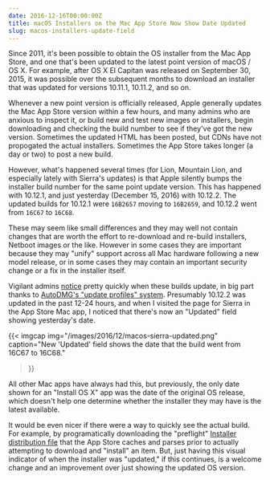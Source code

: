 ```yaml
---
date: 2016-12-16T00:00:00Z
title: macOS Installers on the Mac App Store Now Show Date Updated
slug: macos-installers-update-field
---
```


Since 2011, it's been possible to obtain the OS installer from the Mac App Store, and one that's been updated to the latest point version of macOS / OS X. For example, after OS X El Capitan was released on September 30, 2015, it was possible over the subsequent months to download an installer that was updated for versions 10.11.1, 10.11.2, and so on.

Whenever a new point version is officially released, Apple generally updates the Mac App Store version within a few hours, and many admins who are anxious to inspect it, or build new and test new images or installers, begin downloading and checking the build number to see if they've got the new version. Sometimes the updated HTML has been posted, but CDNs have not propogated the actual installers. Sometimes the App Store takes longer (a day or two) to post a new build.

However, what's happened several times (for Lion, Mountain Lion, and especially lately with Sierra's updates) is that Apple silently bumps the installer build number for the same point update version. This has happened with 10.12.1, and just yesterday (December 15, 2016) with 10.12.2. The updated builds for 10.12.1 were `16B2657` moving to `16B2659`, and 10.12.2 went from `16C67` to `16C68`.

These may seem like small differences and they may well not contain changes that are worth the effort to re-download and re-build installers, Netboot images or the like. However in some cases they are important because they may "unify" support across all Mac hardware following a new model release, or in some cases they may contain an important security change or a fix in the installer itself.

Vigilant admins [notice](https://github.com/MagerValp/AutoDMGUpdateProfiles/pull/51) pretty quickly when these builds update, in big part thanks to [AutoDMG's "update profiles" system](https://github.com/MagerValp/AutoDMG/wiki/Maintaining-Update-Profiles). Presumably 10.12.2 was updated in the past 12-24 hours, and when I visited the page for Sierra in the App Store Mac app, I noticed that there's now an "Updated" field showing yesterday's date.

{{< imgcap
  img="/images/2016/12/macos-sierra-updated.png"
  caption="New 'Updated' field shows the date that the build went from 16C67 to 16C68."
>}}

All other Mac apps have always had this, but previously, the only date shown for an "Install OS X" app was the date of the original OS release, which doesn't help one determine whether the installer they may have is the latest available.

It would be even nicer if there were a way to quickly see the actual build. For example, by programatically downloading the "preflight" [Installer distribution file](https://developer.apple.com/library/content/documentation/DeveloperTools/Reference/DistributionDefinitionRef/Chapters/Distribution_XML_Ref.html) that the App Store caches and parses prior to actually attempting to download and "install" an item. But, just having this visual indicator of when the installer was "updated," if this continues, is a welcome change and an improvement over just showing the updated OS version.
